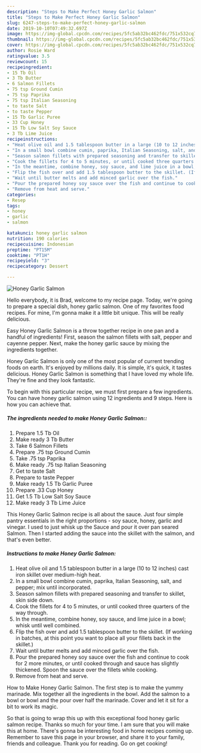 ```yaml
---
description: "Steps to Make Perfect Honey Garlic Salmon"
title: "Steps to Make Perfect Honey Garlic Salmon"
slug: 6247-steps-to-make-perfect-honey-garlic-salmon
date: 2019-10-10T07:49:32.697Z
image: https://img-global.cpcdn.com/recipes/5fc5ab32bc462fdc/751x532cq70/honey-garlic-salmon-recipe-main-photo.jpg
thumbnail: https://img-global.cpcdn.com/recipes/5fc5ab32bc462fdc/751x532cq70/honey-garlic-salmon-recipe-main-photo.jpg
cover: https://img-global.cpcdn.com/recipes/5fc5ab32bc462fdc/751x532cq70/honey-garlic-salmon-recipe-main-photo.jpg
author: Rosie Ward
ratingvalue: 3.5
reviewcount: 15
recipeingredient:
- 15 Tb Oil
- 3 Tb Butter
- 6 Salmon Fillets
- 75 tsp Ground Cumin
- 75 tsp Paprika
- 75 tsp Italian Seasoning
- to taste Salt
- to taste Pepper
- 15 Tb Garlic Puree
- 33 Cup Honey
- 15 Tb Low Salt Soy Sauce
- 3 Tb Lime Juice
recipeinstructions:
- "Heat olive oil and 1.5 tablespoon butter in a large (10 to 12 inches) cast iron skillet over medium-high heat."
- "In a small bowl combine cumin, paprika, Italian Seasoning, salt, and pepper; mix until incorporated."
- "Season salmon fillets with prepared seasoning and transfer to skillet, skin side down."
- "Cook the fillets for 4 to 5 minutes, or until cooked three quarters of the way through."
- "In the meantime, combine honey, soy sauce, and lime juice in a bowl; whisk until well combined."
- "Flip the fish over and add 1.5 tablespoon butter to the skillet. (If working in batches, at this point you want to place all your fillets back in the skillet.)"
- "Wait until butter melts and add minced garlic over the fish."
- "Pour the prepared honey soy sauce over the fish and continue to cook for 2 more minutes, or until cooked through and sauce has slightly thickened. Spoon the sauce over the fillets while cooking."
- "Remove from heat and serve."
categories:
- Resep
tags:
- honey
- garlic
- salmon

katakunci: honey garlic salmon
nutrition: 190 calories
recipecuisine: Indonesian
preptime: "PT15M"
cooktime: "PT1H"
recipeyield: "3"
recipecategory: Dessert

---
```



![Honey Garlic Salmon](https://img-global.cpcdn.com/recipes/5fc5ab32bc462fdc/751x532cq70/honey-garlic-salmon-recipe-main-photo.jpg)

Hello everybody, it is Brad, welcome to my recipe page. Today, we're going to prepare a special dish, honey garlic salmon. One of my favorites food recipes. For mine, I'm gonna make it a little bit unique. This will be really delicious.

Easy Honey Garlic Salmon is a throw together recipe in one pan and a handful of ingredients! First, season the salmon fillets with salt, pepper and cayenne pepper. Next, make the honey garlic sauce by mixing the ingredients together.

Honey Garlic Salmon is only one of the most popular of current trending foods on earth. It's enjoyed by millions daily. It is simple, it's quick, it tastes delicious. Honey Garlic Salmon is something that I have loved my whole life. They're fine and they look fantastic.


To begin with this particular recipe, we must first prepare a few ingredients. You can have honey garlic salmon using 12 ingredients and 9 steps. Here is how you can achieve that.

##### The ingredients needed to make Honey Garlic Salmon::

1. Prepare 1.5 Tb Oil
1. Make ready 3 Tb Butter
1. Take 6 Salmon Fillets
1. Prepare .75 tsp Ground Cumin
1. Take .75 tsp Paprika
1. Make ready .75 tsp Italian Seasoning
1. Get to taste Salt
1. Prepare to taste Pepper
1. Make ready 1.5 Tb Garlic Puree
1. Prepare .33 Cup Honey
1. Get 1.5 Tb Low Salt Soy Sauce
1. Make ready 3 Tb Lime Juice


This Honey Garlic Salmon recipe is all about the sauce. Just four simple pantry essentials in the right proportions - soy sauce, honey, garlic and vinegar. I used to just whisk up the Sauce and pour it over pan seared Salmon. Then I started adding the sauce into the skillet with the salmon, and that&#39;s even better. 

##### Instructions to make Honey Garlic Salmon:

1. Heat olive oil and 1.5 tablespoon butter in a large (10 to 12 inches) cast iron skillet over medium-high heat.
1. In a small bowl combine cumin, paprika, Italian Seasoning, salt, and pepper; mix until incorporated.
1. Season salmon fillets with prepared seasoning and transfer to skillet, skin side down.
1. Cook the fillets for 4 to 5 minutes, or until cooked three quarters of the way through.
1. In the meantime, combine honey, soy sauce, and lime juice in a bowl; whisk until well combined.
1. Flip the fish over and add 1.5 tablespoon butter to the skillet. (If working in batches, at this point you want to place all your fillets back in the skillet.)
1. Wait until butter melts and add minced garlic over the fish.
1. Pour the prepared honey soy sauce over the fish and continue to cook for 2 more minutes, or until cooked through and sauce has slightly thickened. Spoon the sauce over the fillets while cooking.
1. Remove from heat and serve.


How to Make Honey Garlic Salmon. The first step is to make the yummy marinade. Mix together all the ingredients in the bowl. Add the salmon to a bowl or bowl and the pour over half the marinade. Cover and let it sit for a bit to work its magic. 

So that is going to wrap this up with this exceptional food honey garlic salmon recipe. Thanks so much for your time. I am sure that you will make this at home. There's gonna be interesting food in home recipes coming up. Remember to save this page in your browser, and share it to your family, friends and colleague. Thank you for reading. Go on get cooking!

